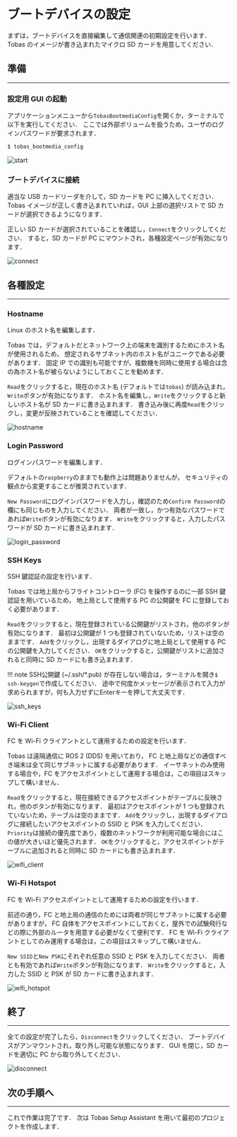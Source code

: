 # ブートデバイスの設定

まずは，ブートデバイスを直接編集して通信関連の初期設定を行います．
Tobas のイメージが書き込まれたマイクロ SD カードを用意してください．

## 準備

---

### 設定用 GUI の起動

アプリケーションメニューから`TobasBootmediaConfig`を開くか，ターミナルで以下を実行してください．
ここでは外部ボリュームを扱うため，ユーザのログインパスワードが要求されます．

```bash
$ tobas_bootmedia_config
```

![start](resources/bootmedia_config/start.png)

### ブートデバイスに接続

適当な USB カードリーダを介して，SD カードを PC に挿入してください．
Tobas イメージが正しく書き込まれていれば，GUI 上部の選択リストで SD カードが選択できるようになります．

正しい SD カードが選択されていることを確認し，`Connect`をクリックしてください．
すると，SD カードが PC にマウントされ，各種設定ページが有効になります．

![connect](resources/bootmedia_config/connect.png)

## 各種設定

---

### Hostname

Linux のホスト名を編集します．

Tobas では，デフォルトだとネットワーク上の端末を識別するためにホスト名が使用されるため，
想定されるサブネット内のホスト名がユニークである必要があります．
固定 IP での識別も可能ですが，複数機を同時に使用する場合は念の為ホスト名が被らないようにしておくことを勧めます．

`Read`をクリックすると，現在のホスト名 (デフォルトでは`tobas`) が読み込まれ，`Write`ボタンが有効になります．
ホスト名を編集し，`Write`をクリックすると新しいホスト名が SD カードに書き込まれます．
書き込み後に再度`Read`をクリックし，変更が反映されていることを確認してください．

![hostname](resources/bootmedia_config/hostname.png)

### Login Password

ログインパスワードを編集します．

デフォルトの`raspberry`のままでも動作上は問題ありませんが，
セキュリティの観点から変更することが推奨されています．

`New Password`にログインパスワードを入力し，確認のため`Confirm Password`の欄にも同じものを入力してください．
両者が一致し，かつ有効なパスワードであれば`Write`ボタンが有効になります．
`Write`をクリックすると，入力したパスワードが SD カードに書き込まれます．

![login_password](resources/bootmedia_config/login_password.png)

### SSH Keys

SSH 鍵認証の設定を行います．

Tobas では地上局からフライトコントローラ (FC) を操作するのに一部 SSH 鍵認証を用いているため，
地上局として使用する PC の公開鍵を FC に登録しておく必要があります．

`Read`をクリックすると，現在登録されている公開鍵がリストされ，他のボタンが有効になります．
最初は公開鍵が 1 つも登録されていないため，リストは空のままです．
`Add`をクリックし，出現するダイアログに地上局として使用する PC の公開鍵を入力してください．
`OK`をクリックすると，公開鍵がリストに追加されると同時に SD カードにも書き込まれます．

<!-- prettier-ignore-start -->
!!! note
    SSH公開鍵 (~/.ssh/*.pub) が存在しない場合は，ターミナルを開き`$ ssh-keygen`で作成してください．
    途中で何度かメッセージが表示されて入力が求められますが，何も入力せずにEnterキーを押して大丈夫です．
<!-- prettier-ignore-end -->

![ssh_keys](resources/bootmedia_config/ssh_keys.png)

### Wi-Fi Client

FC を Wi-Fi クライアントとして運用するための設定を行います．

Tobas は遠隔通信に ROS 2 (DDS) を用いており，
FC と地上局などの通信すべき端末は全て同じサブネットに属する必要があります．
イーサネットのみ使用する場合や，FC をアクセスポイントとして運用する場合は，この項目はスキップして構いません．

`Read`をクリックすると，現在接続できるアクセスポイントがテーブルに反映され，他のボタンが有効になります．
最初はアクセスポイントが 1 つも登録されていないため，テーブルは空のままです．
`Add`をクリックし，出現するダイアログに接続したいアクセスポイントの SSID と PSK を入力してください．
`Priority`は接続の優先度であり，複数のネットワークが利用可能な場合にはこの値が大きいほど優先されます．
`OK`をクリックすると，アクセスポイントがテーブルに追加されると同時に SD カードにも書き込まれます．

![wifi_client](resources/bootmedia_config/wifi_client.png)

### Wi-Fi Hotspot

FC を Wi-Fi アクセスポイントとして運用するための設定を行います．

前述の通り，FC と地上局の通信のためには両者が同じサブネットに属する必要がありますが，
FC 自体をアクセスポイントにしておくと，屋外での試験飛行などの際に外部のルータを用意する必要がなくて便利です．
FC を Wi-Fi クライアントとしてのみ運用する場合は，この項目はスキップして構いません．

`New SSID`と`New PSK`にそれぞれ任意の SSID と PSK を入力してください．
両者とも有効であれば`Write`ボタンが有効になります．
`Write`をクリックすると，入力した SSID と PSK が SD カードに書き込まれます．

![wifi_hotspot](resources/bootmedia_config/wifi_hotspot.png)

## 終了

---

全ての設定が完了したら，`Disconnect`をクリックしてください．
ブートデバイスがアンマウントされ，取り外し可能な状態になります．
GUI を閉じ，SD カードを適切に PC から取り外してください．

![disconnect](resources/bootmedia_config/disconnect.png)

## 次の手順へ

---

これで作業は完了です．
次は Tobas Setup Assistant を用いて最初のプロジェクトを作成します．
